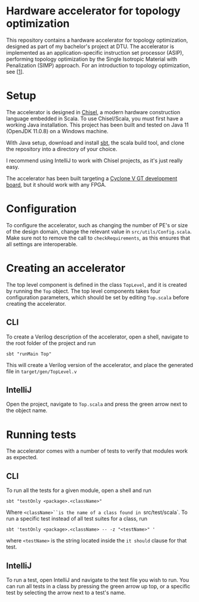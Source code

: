 # Hardware accelerator for topology optimization
This repository contains a hardware accelerator for topology optimization, designed as part of my bachelor's project at DTU. 
The accelerator is implemented as an application-specific instruction set processor (ASIP), performing topology optimization by the Single Isotropic Material with Penalization (SIMP) approach. 
For an introduction to topology optimization, see [[1](https://www.topopt.mek.dtu.dk/Apps-and-software/A-99-line-topology-optimization-code-written-in-MATLAB)].

# Setup
The accelerator is designed in [Chisel](https://github.com/chipsalliance/chisel3), a modern hardware construction language embedded in Scala. 
To use Chisel/Scala, you must first have a working Java installation. This project has been built and tested on Java 11 (OpenJDK 11.0.8) on a Windows machine.

With Java setup, download and install [sbt](https://www.scala-sbt.org/download.html), the scala build tool, and clone the repository into a directory of your choice.

I recommend using IntelliJ to work with Chisel projects, as it's just really easy.

The accelerator has been built targeting a [Cyclone V GT development board](https://www.terasic.com.tw/cgi-bin/page/archive.pl?Language=English&CategoryNo=167&No=843), but it should work with any FPGA.

# Configuration
To configure the accelerator, such as changing the number of PE's or size of the design domain, change the relevant value in `src/utils/Config.scala`. Make sure not to remove the call to `checkRequirements`, as this ensures that all settings are interoperable.

# Creating an accelerator
The top level component is defined in the class `TopLevel`, and it is created by running the `Top` object. The top level components takes four configuration parameters, which should be set by editing `Top.scala` before creating the accelerator.
## CLI
To create a Verilog description of the accelerator, open a shell, navigate to the root folder of the project and run
```text
sbt "runMain Top"
```
This will create a Verilog version of the accelerator, and place the generated file in `target/gen/TopLevel.v`
## IntelliJ
Open the project, navigate to `Top.scala` and press the green arrow next to the object name.

# Running tests
The accelerator comes with a number of tests to verify that modules work as expected.
## CLI
To run all the tests for a given module, open a shell and run
```test
sbt "testOnly <package>.<className>"
```
Where `<className>``is the name of a class found in `src/test/scala`. To run a specific test instead of all test suites for a class, run
```text
sbt 'testOnly <package>.<className> -- -z "<testName>" '
```
where `<testName>` is the string located inside the `it should` clause for that test.

## IntelliJ
To run a test, open IntelliJ and navigate to the test file you wish to run. You can run all tests in a class by pressing the green arrow up top, or a specific test by selecting the arrow next to a test's name.



